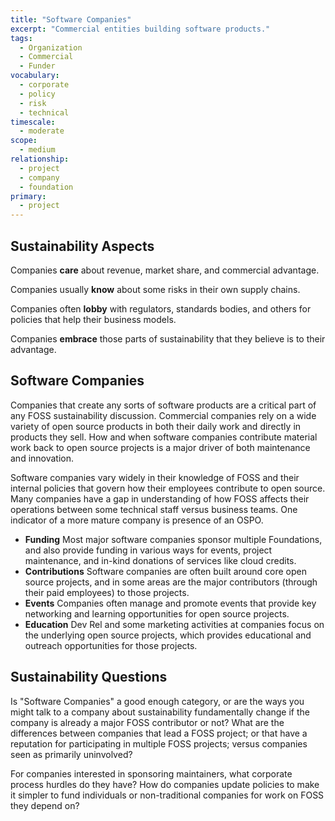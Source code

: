 ```yaml
---
title: "Software Companies"
excerpt: "Commercial entities building software products."
tags:
  - Organization
  - Commercial
  - Funder
vocabulary:
  - corporate
  - policy
  - risk
  - technical
timescale:
  - moderate
scope:
  - medium
relationship:
  - project
  - company
  - foundation
primary:
  - project
---
```


## Sustainability Aspects

Companies **care** about revenue, market share, and commercial advantage.

Companies usually **know** about some risks in their own supply chains.

Companies often **lobby** with regulators, standards bodies, and others for policies that help their business models.

Companies **embrace** those parts of sustainability that they believe is to their advantage.

## Software Companies

Companies that create any sorts of software products are a critical part of any FOSS sustainability discussion.  Commercial companies rely on a wide variety of open source products in both their daily work and directly in products they sell.  How and when software companies contribute material work back to open source projects is a major driver of both maintenance and innovation.

Software companies vary widely in their knowledge of FOSS and their internal policies that govern how their employees contribute to open source.  Many companies have a gap in understanding of how FOSS affects their operations between some technical staff versus business teams.  One indicator of a more mature company is presence of an OSPO.

- **Funding** Most major software companies sponsor multiple Foundations, and also provide funding in various ways for events, project maintenance, and in-kind donations of services like cloud credits.
- **Contributions** Software companies are often built around core open source projects, and in some areas are the major contributors (through their paid employees) to those projects.
- **Events** Companies often manage and promote events that provide key networking and learning opportunities for open source projects.
- **Education** Dev Rel and some marketing activities at companies focus on the underlying open source projects, which provides educational and outreach opportunities for those projects.

## Sustainability Questions

Is "Software Companies" a good enough category, or are the ways you might talk to a company about sustainability fundamentally change if the company is already a major FOSS contributor or not?  What are the differences between companies that lead a FOSS project; or that have a reputation for participating in multiple FOSS projects; versus companies seen as primarily uninvolved?

For companies interested in sponsoring maintainers, what corporate process hurdles do they have?  How do companies update policies to make it simpler to fund individuals or non-traditional companies for work on FOSS they depend on?